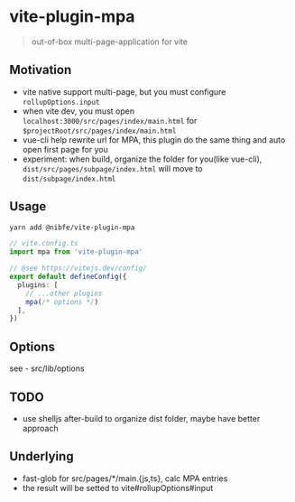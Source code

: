 # vite-plugin-mpa

> out-of-box multi-page-application for vite

## Motivation
- vite native support multi-page, but you must configure `rollupOptions.input`
- when vite dev, you must open `localhost:3000/src/pages/index/main.html` for `$projectRoot/src/pages/index/main.html`
- vue-cli help rewrite url for MPA, this plugin do the same thing and auto open first page for you
- experiment: when build, organize the folder for you(like vue-cli), `dist/src/pages/subpage/index.html` will move to `dist/subpage/index.html`

## Usage
```sh
yarn add @nibfe/vite-plugin-mpa
```

```ts
// vite.config.ts
import mpa from 'vite-plugin-mpa'

// @see https://vitejs.dev/config/
export default defineConfig({
  plugins: [
    // ...other plugins
    mpa(/* options */)
  ],
})
```

## Options
see - src/lib/options

## TODO
- use shelljs after-build to organize dist folder, maybe have better approach

## Underlying
- fast-glob for src/pages/*/main.{js,ts}, calc MPA entries
- the result will be setted to vite#rollupOptions#input
